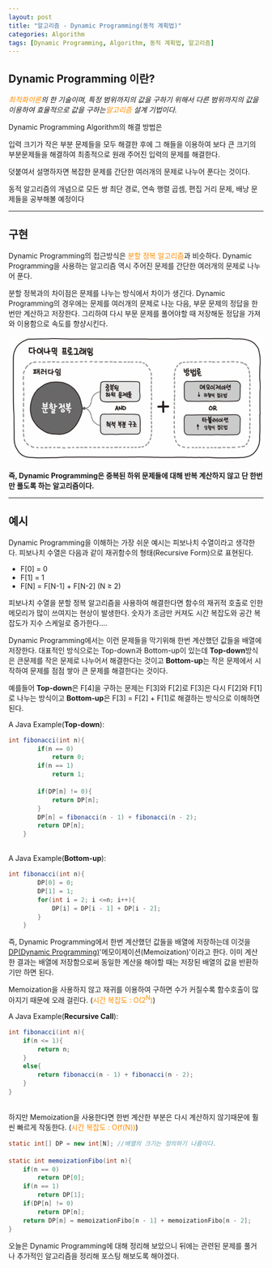 ```yaml
---
layout: post
title: "알고리즘 - Dynamic Programming(동적 계획법)"
categories: Algorithm
tags: [Dynamic Programming, Algorithm, 동적 계획법, 알고리즘]
---
```


## Dynamic Programming 이란?

<I><span style = "color:#FF8C00">최적화이론</span>의 한 기술이며, 특정 범위까지의 값을 구하기 위해서 다른 범위까지의 값을 이용하여 효율적으로 값을 구하는<span style = "color:#FF8C00">알고리즘</span> 설계 기법이다.</I>

Dynamic Programming Algorithm의 해결 방법은

입력 크기가 작은 부분 문제들을 모두 해결한 후에 그 해들을 이용하여 보다 큰 크기의 부분문제들을 해결하여 최종적으로 원래 주어진 입력의 문제를 해결한다.

덧붙여서 설명하자면 복잡한 문제를 간단한 여러개의 문제로 나누어 푼다는 것이다.

동적 알고리즘의 개념으로 모든 쌍 최단 경로, 연속 행렬 곱셈, 편집 거리 문제, 배낭 문제들을 공부해볼 예정이다

<hr/>

## 구현

Dynamic Programming의 접근방식은 <span style = "color:#FF8C00">분할 정복 알고리즘</span>과 비슷하다. Dynamic Programming을 사용하는 알고리즘 역시 주어진 문제를 간단한 여러개의 문제로 나누어 푼다.

분할 정복과의 차이점은 문제를 나누는 방식에서 차이가 생긴다. Dynamic Programming의 경우에는 문제를 여러개의 문제로 나눈 다음, 부문 문제의 정답을 한 번만 계산하고 저장한다. 그리하여 다시 부문 문제를 풀어야할 때 저장해둔 정답을 가져와 이용함으로 속도를 향샹시킨다.

![Dynamic-Programming](/assets/images/DynamicPrgramming.png)

<strong>즉, Dynamic Programming은 중복된 하위 문제들에 대해 반복 계산하지 않고 단 한번만 풀도록 하는 알고리즘이다.</strong>

<hr/>

## 예시

Dynamic Programming을 이해하는 가장 쉬운 예시는 피보나치 수열이라고 생각한다. 피보나치 수열은 다음과 같이 재귀함수의 형태(Recursive Form)으로 표현된다.

- F[0] = 0
- F[1] = 1
- F[N] = F[N-1] + F[N-2] (N ≥ 2)

피보나치 수열을 분할 정복 알고리즘을 사용하여 해결한다면 함수의 재귀적 호출로 인한 메모리가 많이 쓰여지는 현상이 발생한다. 숫자가 조금만 커져도 시간 복잡도와 공간 복잡도가 지수 스케일로 증가한다....

Dynamic Programming에서는 이런 문제들을 막기위해 한번 계산했던 값들을 배열에 저장한다.
대표적인 방식으로는 Top-down과 Bottom-up이 있는데 <b>Top-down</b>방식은 큰문제를 작은 문제로 나누어서 해결한다는 것이고 <b>Bottom-up</b>는 작은 문제에서 시작하여 문제를 점점 쌓아 큰 문제를 해결한다는 것이다.

예를들어 <b>Top-down</b>은 F[4]을 구하는 문제는 F[3]와 F[2]로 F[3]은 다시 F[2]와 F[1]로 나누는 방식이고 <b>Bottom-up</b>은 F[3] = F[2] + F[1]로 해결하는 방식으로 이해하면 된다.

A Java Example(<b>Top-down</b>):

```java
int fibonacci(int n){
        if(n == 0)
            return 0;
        if(n == 1)
            return 1;

        if(DP[n] != 0){
            return DP[n];
        }
        DP[n] = fibonacci(n - 1) + fibonacci(n - 2);
        return DP[n];
    }
```

<br/>
A Java Example(<b>Bottom-up</b>):

```java
int fibonacci(int n){
        DP[0] = 0;
        DP[1] = 1;
        for(int i = 2; i <=n; i++){
            DP[i] = DP[i - 1] + DP[i - 2];
        }
    }
```

즉, Dynamic Programming에서 한번 계산했던 값들을 배열에 저장하는데 이것을 [DP(Dynamic Programming)](https://jik-k.github.io/algorithm/2023/01/19/Memoization.html)'메모이제이션(Memoization)'이라고 한다.
이미 계산한 결과는 배열에 저장함으로써 동일한 계산을 해야할 때는 저장된 배열의 값을 반환하기만 하면 된다.

Memoization을 사용하지 않고 재귀를 이용하여 구하면 수가 커질수록 함수호출이 많아지기 때문에 오래 걸린다. (<span style = "color:#FF8C00">시간 복잡도 : O(2<sup>N</sup>)</span>)

A Java Example(<b>Recursive Call</b>):

```java
int fibonacci(int n){
    if(n <= 1){
        return n;
    }
    else{
        return fibonacci(n - 1) + fibonacci(n - 2);
    }
}
```

<br/>
하지만 Memoization을 사용한다면 한번 계산한 부분은 다시 계산하지 않기때문에 훨씬 빠르게 작동한다. (<span style = "color:#FF8C00">시간 복잡도 : O(f(N))</span>)

```java
static int[] DP = new int[N]; //배열의 크기는 정의하기 나름이다.

static int memoizationFibo(int n){
    if(n == 0)
        return DP[0];
    if(n == 1)
        return DP[1];
    if(DP[n] != 0)
        return DP[n];
    return DP[n] = memoizationFibo[n - 1] + memoizationFibo[n - 2];
}
```

오늘은 Dynamic Programming에 대해 정리해 보았으니 뒤에는 관련된 문제를 풀거나 추가적인 알고리즘을 정리해 포스팅 해보도록 해야겠다.
